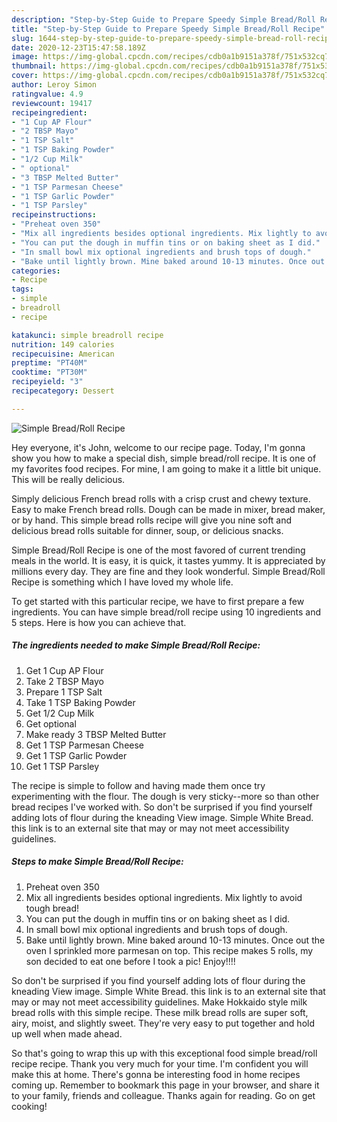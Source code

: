 ```yaml
---
description: "Step-by-Step Guide to Prepare Speedy Simple Bread/Roll Recipe"
title: "Step-by-Step Guide to Prepare Speedy Simple Bread/Roll Recipe"
slug: 1644-step-by-step-guide-to-prepare-speedy-simple-bread-roll-recipe
date: 2020-12-23T15:47:58.189Z
image: https://img-global.cpcdn.com/recipes/cdb0a1b9151a378f/751x532cq70/simple-breadroll-recipe-recipe-main-photo.jpg
thumbnail: https://img-global.cpcdn.com/recipes/cdb0a1b9151a378f/751x532cq70/simple-breadroll-recipe-recipe-main-photo.jpg
cover: https://img-global.cpcdn.com/recipes/cdb0a1b9151a378f/751x532cq70/simple-breadroll-recipe-recipe-main-photo.jpg
author: Leroy Simon
ratingvalue: 4.9
reviewcount: 19417
recipeingredient:
- "1 Cup AP Flour"
- "2 TBSP Mayo"
- "1 TSP Salt"
- "1 TSP Baking Powder"
- "1/2 Cup Milk"
- " optional"
- "3 TBSP Melted Butter"
- "1 TSP Parmesan Cheese"
- "1 TSP Garlic Powder"
- "1 TSP Parsley"
recipeinstructions:
- "Preheat oven 350"
- "Mix all ingredients besides optional ingredients. Mix lightly to avoid tough bread!"
- "You can put the dough in muffin tins or on baking sheet as I did."
- "In small bowl mix optional ingredients and brush tops of dough."
- "Bake until lightly brown. Mine baked around 10-13 minutes. Once out the oven I sprinkled more parmesan on top. This recipe makes 5 rolls, my son decided to eat one before I took a pic! Enjoy!!!!"
categories:
- Recipe
tags:
- simple
- breadroll
- recipe

katakunci: simple breadroll recipe 
nutrition: 149 calories
recipecuisine: American
preptime: "PT40M"
cooktime: "PT30M"
recipeyield: "3"
recipecategory: Dessert

---
```



![Simple Bread/Roll Recipe](https://img-global.cpcdn.com/recipes/cdb0a1b9151a378f/751x532cq70/simple-breadroll-recipe-recipe-main-photo.jpg)

Hey everyone, it's John, welcome to our recipe page. Today, I'm gonna show you how to make a special dish, simple bread/roll recipe. It is one of my favorites food recipes. For mine, I am going to make it a little bit unique. This will be really delicious.

Simply delicious French bread rolls with a crisp crust and chewy texture. Easy to make French bread rolls. Dough can be made in mixer, bread maker, or by hand. This simple bread rolls recipe will give you nine soft and delicious bread rolls suitable for dinner, soup, or delicious snacks.

Simple Bread/Roll Recipe is one of the most favored of current trending meals in the world. It is easy, it is quick, it tastes yummy. It is appreciated by millions every day. They are fine and they look wonderful. Simple Bread/Roll Recipe is something which I have loved my whole life.


To get started with this particular recipe, we have to first prepare a few ingredients. You can have simple bread/roll recipe using 10 ingredients and 5 steps. Here is how you can achieve that.

<!--inarticleads1-->

##### The ingredients needed to make Simple Bread/Roll Recipe:

1. Get 1 Cup AP Flour
1. Take 2 TBSP Mayo
1. Prepare 1 TSP Salt
1. Take 1 TSP Baking Powder
1. Get 1/2 Cup Milk
1. Get  optional
1. Make ready 3 TBSP Melted Butter
1. Get 1 TSP Parmesan Cheese
1. Get 1 TSP Garlic Powder
1. Get 1 TSP Parsley


The recipe is simple to follow and having made them once try experimenting with the flour. The dough is very sticky--more so than other bread recipes I&#39;ve worked with. So don&#39;t be surprised if you find yourself adding lots of flour during the kneading View image. Simple White Bread. this link is to an external site that may or may not meet accessibility guidelines. 

<!--inarticleads2-->

##### Steps to make Simple Bread/Roll Recipe:

1. Preheat oven 350
1. Mix all ingredients besides optional ingredients. Mix lightly to avoid tough bread!
1. You can put the dough in muffin tins or on baking sheet as I did.
1. In small bowl mix optional ingredients and brush tops of dough.
1. Bake until lightly brown. Mine baked around 10-13 minutes. Once out the oven I sprinkled more parmesan on top. This recipe makes 5 rolls, my son decided to eat one before I took a pic! Enjoy!!!!


So don&#39;t be surprised if you find yourself adding lots of flour during the kneading View image. Simple White Bread. this link is to an external site that may or may not meet accessibility guidelines. Make Hokkaido style milk bread rolls with this simple recipe. These milk bread rolls are super soft, airy, moist, and slightly sweet. They&#39;re very easy to put together and hold up well when made ahead. 

So that's going to wrap this up with this exceptional food simple bread/roll recipe recipe. Thank you very much for your time. I'm confident you will make this at home. There's gonna be interesting food in home recipes coming up. Remember to bookmark this page in your browser, and share it to your family, friends and colleague. Thanks again for reading. Go on get cooking!
